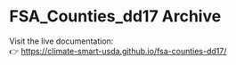 # FSA_Counties_dd17 Archive

Visit the live documentation:  
👉 https://climate-smart-usda.github.io/fsa-counties-dd17/
